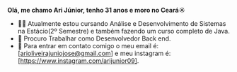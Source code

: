 **Olá, me chamo Ari Júnior, tenho 31 anos e moro no Ceará☀️**

* 👨‍🎓 Atualmente estou cursando Análise e Desenvolvimento de Sistemas na Estácio(2º Semestre) e também fazendo um curso completo de Java.
* 💼 Procuro Trabalhar como Desenvolvedor Back end. 
* 📧 Para entrar em contato comigo o meu email é: [arioliveirajuniojose@gmail.com] e meu instagram é: [https://www.instagram.com/arijunior09].
